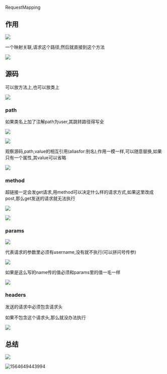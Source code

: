 RequestMapping

## 作用

![](https://sumomoriaty.oss-cn-beijing.aliyuncs.com/markdown/20190801162847.png)

一个映射关联,请求这个路径,然后就直接到这个方法

![](https://sumomoriaty.oss-cn-beijing.aliyuncs.com/markdown/20190801163004.png)

## 源码

可以放方法上,也可以放类上

![](https://sumomoriaty.oss-cn-beijing.aliyuncs.com/markdown/20190801163057.png)

### path

如果类名上加了注解path为user,其跳转路径得写全

![](https://sumomoriaty.oss-cn-beijing.aliyuncs.com/markdown/20190801163503.png)

![](https://sumomoriaty.oss-cn-beijing.aliyuncs.com/markdown/20190801163433.png)

观察源码,path,value的相互引用(aliasfor:别名),作用一模一样,可以随意替换,如果只有一个属性,其value可以省略

![](https://sumomoriaty.oss-cn-beijing.aliyuncs.com/markdown/20190801164620.png)

### method

超链接一定会发get请求,用method可以决定什么样的请求方式,如果这里改成post,那么get发送的请求就无法执行

![](https://sumomoriaty.oss-cn-beijing.aliyuncs.com/markdown/20190801164903.png)

![](https://sumomoriaty.oss-cn-beijing.aliyuncs.com/markdown/20190801165220.png)

### params

![](https://sumomoriaty.oss-cn-beijing.aliyuncs.com/markdown/20190801165437.png)

代表请求的参数里必须有username,没有就不执行(可以拼问号传参)

![](https://sumomoriaty.oss-cn-beijing.aliyuncs.com/markdown/20190801165538.png)

如果是这么写的name传的值必须和params里的值一毛一样

![](https://sumomoriaty.oss-cn-beijing.aliyuncs.com/markdown/20190801165617.png)

### headers

发送的请求中必须包含请求头

如果不包含这个请求头,那么就没办法执行

![](https://sumomoriaty.oss-cn-beijing.aliyuncs.com/markdown/20190801165818.png)

## 总结

![](https://sumomoriaty.oss-cn-beijing.aliyuncs.com/markdown/20190801165747.png)

![1564649443994](C:\Users\RuicyQuan\AppData\Roaming\Typora\typora-user-images\1564649443994.png)
